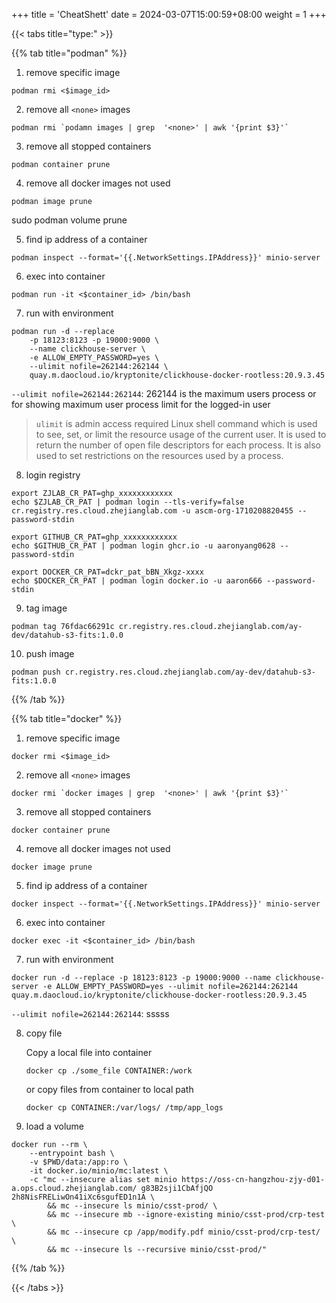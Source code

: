 +++
title = 'CheatShett'
date = 2024-03-07T15:00:59+08:00
weight = 1
+++

{{< tabs title="type:" >}}

{{% tab title="podman" %}}
1. remove specific image
```shell
podman rmi <$image_id>
```

2. remove all `<none>` images
```shell
podman rmi `podamn images | grep  '<none>' | awk '{print $3}'`
```

3. remove all stopped containers
```shell
podman container prune
```

4. remove all docker images not used
```shell
podman image prune
```

sudo podman volume prune

5. find ip address of a container
```shell
podman inspect --format='{{.NetworkSettings.IPAddress}}' minio-server
```

6. exec into container
```shell
podman run -it <$container_id> /bin/bash
```

7. run with environment
```shell
podman run -d --replace 
    -p 18123:8123 -p 19000:9000 \
    --name clickhouse-server \
    -e ALLOW_EMPTY_PASSWORD=yes \
    --ulimit nofile=262144:262144 \
    quay.m.daocloud.io/kryptonite/clickhouse-docker-rootless:20.9.3.45 
```
`--ulimit nofile=262144:262144`: 262144 is the maximum users process or for showing maximum user process limit for the logged-in user
> `ulimit` is admin access required Linux shell command which is used to see, set, or limit the resource usage of the current user. It is used to return the number of open file descriptors for each process. It is also used to set restrictions on the resources used by a process.

8. login registry
```shell
export ZJLAB_CR_PAT=ghp_xxxxxxxxxxxx
echo $ZJLAB_CR_PAT | podman login --tls-verify=false cr.registry.res.cloud.zhejianglab.com -u ascm-org-1710208820455 --password-stdin

export GITHUB_CR_PAT=ghp_xxxxxxxxxxxx
echo $GITHUB_CR_PAT | podman login ghcr.io -u aaronyang0628 --password-stdin

export DOCKER_CR_PAT=dckr_pat_bBN_Xkgz-xxxx
echo $DOCKER_CR_PAT | podman login docker.io -u aaron666 --password-stdin
```

9. tag image
```shell
podman tag 76fdac66291c cr.registry.res.cloud.zhejianglab.com/ay-dev/datahub-s3-fits:1.0.0
```

10. push image
```shell
podman push cr.registry.res.cloud.zhejianglab.com/ay-dev/datahub-s3-fits:1.0.0
```
{{% /tab %}}

{{% tab title="docker" %}}
1. remove specific image
```shell
docker rmi <$image_id>
```

2. remove all `<none>` images
```shell
docker rmi `docker images | grep  '<none>' | awk '{print $3}'`
```

3. remove all stopped containers
```shell
docker container prune
```

4. remove all docker images not used
```shell
docker image prune
```

5. find ip address of a container
```shell
docker inspect --format='{{.NetworkSettings.IPAddress}}' minio-server
```

6. exec into container
```shell
docker exec -it <$container_id> /bin/bash
```

7. run with environment
```shell
docker run -d --replace -p 18123:8123 -p 19000:9000 --name clickhouse-server -e ALLOW_EMPTY_PASSWORD=yes --ulimit nofile=262144:262144 quay.m.daocloud.io/kryptonite/clickhouse-docker-rootless:20.9.3.45 
```
`--ulimit nofile=262144:262144`: sssss

8. copy file

    Copy a local file into container
    ```shell
    docker cp ./some_file CONTAINER:/work
    ```
    or  copy files from container to local path
    ```shell
    docker cp CONTAINER:/var/logs/ /tmp/app_logs
    ```
9. load a volume
```shell
docker run --rm \
    --entrypoint bash \
    -v $PWD/data:/app:ro \
    -it docker.io/minio/mc:latest \
    -c "mc --insecure alias set minio https://oss-cn-hangzhou-zjy-d01-a.ops.cloud.zhejianglab.com/ g83B2sji1CbAfjQO 2h8NisFRELiwOn41iXc6sgufED1n1A \
        && mc --insecure ls minio/csst-prod/ \
        && mc --insecure mb --ignore-existing minio/csst-prod/crp-test \
        && mc --insecure cp /app/modify.pdf minio/csst-prod/crp-test/ \
        && mc --insecure ls --recursive minio/csst-prod/"
```

{{% /tab %}}



{{< /tabs >}}


